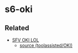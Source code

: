 # s6-oki

## Related

- [SFV OKI LOL](http://toolassisted.github.io/OKI/#ZKU/55/6/6/1,0,,0,/1,0,,0,/1,0,,0,/1,0,,0,/1,0,,0,/1,0,,0,/1,0,,0,/)
    - [source (toolassisted/OKI)](https://github.com/toolassisted/OKI)
